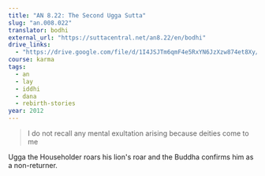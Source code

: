```yaml
---
title: "AN 8.22: The Second Ugga Sutta"
slug: "an.008.022"
translator: bodhi
external_url: "https://suttacentral.net/an8.22/en/bodhi"
drive_links:
  - "https://drive.google.com/file/d/1I4JSJTm6qmF4e5RxYN6JzXzw874et8Xy/view?usp=drivesdk"
course: karma
tags:
  - an
  - lay
  - iddhi
  - dana
  - rebirth-stories
year: 2012
---
```


> I do not recall any mental exultation arising because deities come to me

Ugga the Householder roars his lion's roar and the Buddha confirms him as a non-returner.
